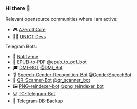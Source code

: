 ### Hi there 👋

<!-- [![Stefano Borzi's github stats](https://github-readme-stats.vercel.app/api?username=Helias&show_icons=true)](https://github.com/Helias) -->

Relevant opensource communities where I am active:
- 🎮 [AzerothCore](https://github.com/azerothcore) 
- 🧑‍🎓 [UNICT Devs](https://github.com/UNICT-DMI) 

Telegram Bots:
- 🔔 [Notify-me](https://github.com/Helias/Notify-me)
- 📕 [EPUB-to-PDF](https://github.com/Helias/EPUB-to-PDF) [@epub_to_pdf_bot](https://t.me/epub_to_pdf_bot)
- 🎓 [DMI-BOT](https://github.com/UNICT-DMI/Telegram-DMI-Bot) [@DMI_Bot](https://t.me/DMI_Bot)
- ⚧ [Speech-Gender-Recognition-Bot](https://github.com/Helias/Speech-Gender-Recognition-Bot) [@GenderSpeechBot](https://t.me/GenderSpeechBot)
- 🤖 [QR-Scanner-Bot](https://github.com/Helias/QR-Scanner-Bot) [@qr_scanner_bot](https://t.me/qr_scanner_bot)
- 🖼 [PNG-reindexer-bot](https://github.com/Helias/PNG-reindexer-bot) [@png_reindexer_bot](https://t.me/png_reindexer_bot)
- 💻 [TC-Telegram-Bot](https://github.com/Helias/TC-Telegram-Bot)
- 💽 [Telegram-DB-Backup](https://github.com/azerothcore/telegram-automated-db-backup/)
